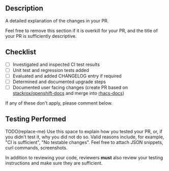 ## Description

A detailed explanation of the changes in your PR.

Feel free to remove this section if it is overkill for your PR, and the title of your PR is sufficiently descriptive.

## Checklist
- [ ] Investigated and inspected CI test results
- [ ] Unit test and regression tests added
- [ ] Evaluated and added CHANGELOG entry if required
- [ ] Determined and documented upgrade steps
- [ ] Documented user facing changes (create PR based on [stackrox/openshift-docs](https://github.com/stackrox/openshift-docs) and merge into [rhacs-docs](https://github.com/openshift/openshift-docs/tree/rhacs-docs))

If any of these don't apply, please comment below.

## Testing Performed

TODO(replace-me)
Use this space to explain how you tested your PR, or, if you didn't test it, why
you did not do so. Valid reasons include, for example, "CI is sufficient",
"No testable changes". Feel free to attach JSON snippets, curl commands,
screenshots.

In addition to reviewing your code, reviewers **must** also review your testing
instructions and make sure they are sufficient.
